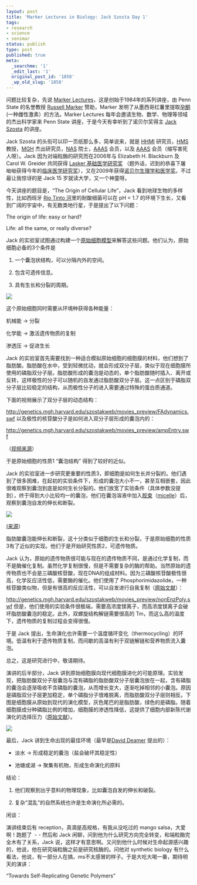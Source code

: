 ```yaml
---
layout: post
title: 'Marker Lectures in Biology: Jack Szosta Day 1'
tags:
- research
- science
- senimar
status: publish
type: post
published: true
meta:
  _searchme: '1'
  _edit_last: '1'
  original_post_id: '1858'
  _wp_old_slug: '1858'
---
```

问题比较复杂，先说 <a href="http://science.psu.edu/news-and-events/lectures-and-events/lecture-archive/marker-lectures">Marker Lectures</a>，这是创始于1984年的系列讲座，由 Penn State 的名誉教授 <a href="http://en.wikipedia.org/wiki/Russell_Earl_Marker">Russell Marker</a> 赞助，Marker 发明了从墨西哥红薯里提取<a href="http://zh.wikipedia.org/wiki/%E5%AD%95%E9%85%AE">孕酮</a> (一种雌性激素）的方法。Marker Lectures 每年会邀请生物、数学、物理等领域的杰出科学家来 Penn State 讲座，于是今天有幸听到了诺贝尔奖得主 <a href="http://genetics.mgh.harvard.edu/szostakweb/">Jack Szosta</a> 的讲座。

Jack Szosta 的头衔可以印一页纸那么多，简单说来，就是 <a href="http://www.hhmi.org/">HHMI</a> 研究员，<a href="http://hms.harvard.edu/hms/home.asp">HMS</a> 教授，<a href="http://www.massgeneral.org/">MGH</a> 杰出研究员，<a href="http://nas.nasonline.org/">NAS</a> 院士，<a href="http://www.aaas.org/">AAAS</a> 会员，以及 <a href="http://www.amacad.org/">AAAS</a> 会员（缩写害死人呀）。Jack 因为对端粒酶的研究而在2006年与 Elizabeth H. Blackburn 及 Carol W. Greider 共同获得 <a href="http://www.laskerfoundation.org/awards/2006basic.htm">Lasker 基础医学研究奖</a> （题外话，迟到的恭喜下屠呦呦获得今年的<a href="http://www.laskerfoundation.org/awards/2011clinical.htm">临床医学研究奖</a>），又在2009年获得<a href="http://www.nobelprize.org/nobel_prizes/medicine/laureates/2009/">诺贝尔生理学和医学奖</a>。不过最让我惊讶的是 Jack 15 岁就读大学，又一个神童呀。

今天讲座的题目是，“The Origin of Cellular Life”，Jack 看到地球生物的多样性，比如西班牙 <a href="http://en.wikipedia.org/wiki/Rio_Tinto_(river)">Rio Tinto 河</a>里的耐酸细菌可以在 pH = 1.7 的环境下生长，又看到广阔的宇宙中，有无数类地行星，于是提出了以下问题：

The origin of life: easy or hard?

Life: all the same, or really diverse?

Jack 的实验室试图通过构建一个<a href="http://genetics.mgh.harvard.edu/szostakweb/publications/Szostak_pdfs/Mansy_et_al_Nature_2008.pdf">原始细胞模型</a>来解答这些问题。他们认为，原始细胞必备的3个条件是

1. 一个囊泡状结构，可以分隔内外的空间。

2. 包含可遗传信息。

3. 具有生长和分裂的周期。


![](https://dl.dropboxusercontent.com/u/308058/blogimages/2011/09/screen-shot-2011-09-26-at-11-56-58-pm.png)

这个原始细胞同时需要从环境种获得各种能量：

机械能 -> 分裂

化学能 -> 激活遗传物质的复制

渗透压 -> 促进生长

Jack 的实验室首先需要找到一种适合模拟原始细胞的细胞膜的材料，他们想到了脂肪酸。脂肪酸在水中，受到轻微扰动，就会形成双分子层，类似于现在细胞膜所使用的磷脂双分子层。脂肪酸形成的囊泡是动态的，单个脂肪酸随时插入、离开或反转，这样极性的分子可以随机的自发通过脂肪酸双分子层。这一点区别于磷脂双分子层比较稳定的结构，从而极性分子的进入需要通过特殊的蛋白质通道。

下面的视频展示了双分子层的动态结构：

<a href="http://genetics.mgh.harvard.edu/szostakweb/movies_preview/FAdynamics.swf">http://genetics.mgh.harvard.edu/szostakweb/movies_preview/FAdynamics.swf</a>
以及极性的核苷酸分子是如何进入双分子层形成的囊泡内的：

<a href="http://genetics.mgh.harvard.edu/szostakweb/movies_preview/ampEntry.swf">http://genetics.mgh.harvard.edu/szostakweb/movies_preview/ampEntry.swf</a>

（<a href="http://genetics.mgh.harvard.edu/szostakweb/movies.html">视频来源</a>）

于是原始细胞的性质1 “囊泡结构” 得到了较好的近似。

Jack 的实验室进一步研究更重要的性质3，即细胞是如何生长并分裂的。他们遇到了很多困难，在起初的实验条件下，形成的囊泡大小不一，甚至互相嵌套，因此很难观察到囊泡到底是如何生长分裂的。他们放宽了实验条件（具体参数没提到），终于得到大小比较均一的囊泡，他们在囊泡溶液中加入<a href="http://zh.wikipedia.org/wiki/%E8%83%B6%E6%9D%9F">胶束</a>（<a href="http://en.wikipedia.org/wiki/Micelle">micelle</a>）后，观察到囊泡自发的伸长和断裂。


![](https://dl.dropboxusercontent.com/u/308058/blogimages/2011/09/screen-shot-2011-09-27-at-12-33-37-am.png)
<a href="http://genetics.mgh.harvard.edu/szostakweb/publications/Szostak_pdfs/Schrum_et_al_CSH_2010.pdf">

(<a href="http://genetics.mgh.harvard.edu/szostakweb/publications/Szostak_pdfs/Schrum_et_al_CSH_2010.pdf">来源</a>）

脂肪酸囊泡能伸长和断裂，这十分类似于细胞的生长和分裂，于是原始细胞的性质3有了近似的实现。他们于是开始研究性质2，可遗传物质。

Jack 认为，原始的遗传物质很可能与现在的遗传物质不同，是通过化学复制，而不是酶催化复制。虽然化学复制很慢，但是不需要复杂的酶的帮助。当然原始的遗传物质也不会是三磷酸核苷酸，现在DNA的组成材料。因为三磷酸核苷酸极性很高，化学反应活性低，需要酶的催化。他们使用了 Phosphorimidazolide，一种核苷酸类似物，但是有很高的反应活性，可以自发进行自我复制（<a href="http://genetics.mgh.harvard.edu/szostakweb/publications/Szostak_pdfs/Schrum_et_al_JACS_2009.pdf">原始文献</a>）：

<a href="http://genetics.mgh.harvard.edu/szostakweb/movies_preview/nonEnzPoly.swf">http://genetics.mgh.harvard.edu/szostakweb/movies_preview/nonEnzPoly.swf</a>
但是，他们使用的实验条件很极端，需要高浓度镁离子，而高浓度镁离子会破坏脂肪酸囊泡的稳定。此外，双螺旋结构解链需要很高的 Tm，而这么高的温度下，遗传物质的复制过程会变得很慢。

于是 Jack 提出，生命演化也许需要一个温度循环变化（thermocycling）的环境。低温有利于遗传物质复制，而间歇的高温有利于双链解链和营养物质流入囊泡。

总之，这是研究进行中，敬请期待。

演讲的后半部分，Jack 讲到原始细胞膜向现代细胞膜进化的可能原理。实验发现，把脂肪酸双分子层囊泡与混有磷脂的脂肪酸双分子层囊泡放在一起，含有磷脂的囊泡会逐渐吸收不含磷脂的囊泡，从而增长变大，逐渐吃掉相邻的小囊泡。原因是磷脂双分子层更加稳定，单个磷脂分子很难脱离，而脂肪酸双分子层则相反。下图是细胞膜从原始到现代的演化模型，灰色尾巴的是脂肪酸，绿色的是磷脂。随着细胞膜成分种磷脂比例的增加，细胞膜的渗透性降低，这提供了细胞内部新陈代谢演化的选择压力（<a href="http://genetics.mgh.harvard.edu/szostakweb/publications/Szostak_pdfs/Budin_et_al_2011_PNAS.pdf">原始文献</a>）。


![](https://dl.dropboxusercontent.com/u/308058/blogimages/2011/09/screen-shot-2011-09-27-at-12-58-01-am.png)

最后，Jack 讲到生命出现的最佳环境（最早是<a href="http://astrobiology.nasa.gov/directory/profile/546/david/deamer/">David Deamer</a> 提出的）：

- 淡水 -&gt; 形成稳定的囊泡（盐会破坏其稳定性）

- 池塘或湖 -&gt; 聚集有机物，形成生命演化的原料

结论：

1. 他们观察到出乎意料的物理现象，比如囊泡自发的伸长和破裂。

2. 复杂“混乱”的自然系统也许是生命演化所必需的。

闲谈：

演讲结束后有 reception，真滴是高规格，有我从没吃过的 mango salsa，大爱啊！跑题了  - - 然后和 Jack 闲聊，问到他为什么研究方向完全转变，和端粒酶完全木有了关系，Jack 说，这样才有意思啊。又问到他什么时候对生命起源感兴趣的，他说，他在研究端粒酶之前是研究核酶的。问他对 synthetic biology 有什么看法，他说，有一部分人在搞，ms不太感冒的样子。于是大吃大喝一番，期待明天的演讲：

“Towards Self-Replicating Genetic Polymers”
